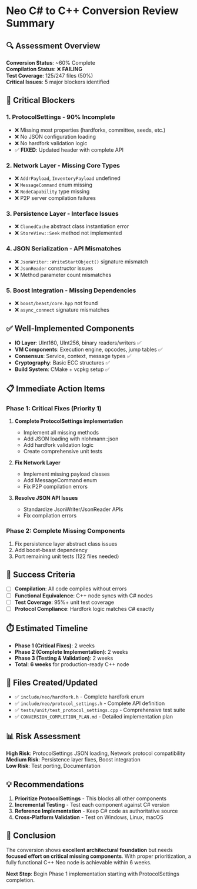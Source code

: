 # Neo C# to C++ Conversion Review Summary

## 🔍 **Assessment Overview**

**Conversion Status**: ~60% Complete  
**Compilation Status**: ❌ **FAILING**  
**Test Coverage**: 125/247 files (50%)  
**Critical Issues**: 5 major blockers identified

## 🚨 **Critical Blockers**

### 1. **ProtocolSettings** - 90% Incomplete
- ❌ Missing most properties (hardforks, committee, seeds, etc.)
- ❌ No JSON configuration loading
- ❌ No hardfork validation logic
- ✅ **FIXED**: Updated header with complete API

### 2. **Network Layer** - Missing Core Types
- ❌ `AddrPayload`, `InventoryPayload` undefined
- ❌ `MessageCommand` enum missing
- ❌ `NodeCapability` type missing
- ❌ P2P server compilation failures

### 3. **Persistence Layer** - Interface Issues
- ❌ `ClonedCache` abstract class instantiation error
- ❌ `StoreView::Seek` method not implemented

### 4. **JSON Serialization** - API Mismatches
- ❌ `JsonWriter::WriteStartObject()` signature mismatch
- ❌ `JsonReader` constructor issues
- ❌ Method parameter count mismatches

### 5. **Boost Integration** - Missing Dependencies
- ❌ `boost/beast/core.hpp` not found
- ❌ `async_connect` signature mismatches

## ✅ **Well-Implemented Components**

- **IO Layer**: UInt160, UInt256, binary readers/writers ✅
- **VM Components**: Execution engine, opcodes, jump tables ✅  
- **Consensus**: Service, context, message types ✅
- **Cryptography**: Basic ECC structures ✅
- **Build System**: CMake + vcpkg setup ✅

## 📋 **Immediate Action Items**

### **Phase 1: Critical Fixes (Priority 1)**
1. **Complete ProtocolSettings implementation**
   - Implement all missing methods
   - Add JSON loading with nlohmann::json
   - Add hardfork validation logic
   - Create comprehensive unit tests

2. **Fix Network Layer**
   - Implement missing payload classes
   - Add MessageCommand enum
   - Fix P2P compilation errors

3. **Resolve JSON API Issues**
   - Standardize JsonWriter/JsonReader APIs
   - Fix compilation errors

### **Phase 2: Complete Missing Components**
1. Fix persistence layer abstract class issues
2. Add boost-beast dependency
3. Port remaining unit tests (122 files needed)

## 🎯 **Success Criteria**

- [ ] **Compilation**: All code compiles without errors
- [ ] **Functional Equivalence**: C++ node syncs with C# nodes  
- [ ] **Test Coverage**: 95%+ unit test coverage
- [ ] **Protocol Compliance**: Hardfork logic matches C# exactly

## ⏱️ **Estimated Timeline**

- **Phase 1 (Critical Fixes)**: 2 weeks
- **Phase 2 (Complete Implementation)**: 2 weeks  
- **Phase 3 (Testing & Validation)**: 2 weeks
- **Total**: **6 weeks** for production-ready C++ node

## 🔧 **Files Created/Updated**

- ✅ `include/neo/hardfork.h` - Complete hardfork enum
- ✅ `include/neo/protocol_settings.h` - Complete API definition
- ✅ `tests/unit/test_protocol_settings.cpp` - Comprehensive test suite
- ✅ `CONVERSION_COMPLETION_PLAN.md` - Detailed implementation plan

## 📊 **Risk Assessment**

**High Risk**: ProtocolSettings JSON loading, Network protocol compatibility  
**Medium Risk**: Persistence layer fixes, Boost integration  
**Low Risk**: Test porting, Documentation

## 💡 **Recommendations**

1. **Prioritize ProtocolSettings** - This blocks all other components
2. **Incremental Testing** - Test each component against C# version
3. **Reference Implementation** - Keep C# code as authoritative source
4. **Cross-Platform Validation** - Test on Windows, Linux, macOS

## 🎉 **Conclusion**

The conversion shows **excellent architectural foundation** but needs **focused effort on critical missing components**. With proper prioritization, a fully functional C++ Neo node is achievable within 6 weeks.

**Next Step**: Begin Phase 1 implementation starting with ProtocolSettings completion. 